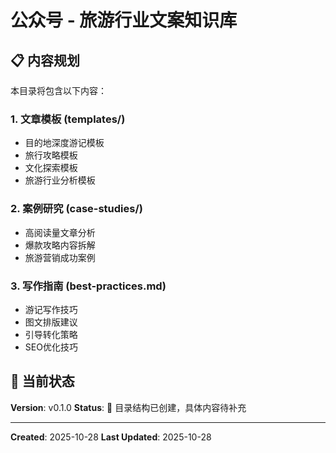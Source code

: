 # 公众号 - 旅游行业文案知识库

## 📋 内容规划

本目录将包含以下内容：

### 1. 文章模板 (templates/)
- 目的地深度游记模板
- 旅行攻略模板
- 文化探索模板
- 旅游行业分析模板

### 2. 案例研究 (case-studies/)
- 高阅读量文章分析
- 爆款攻略内容拆解
- 旅游营销成功案例

### 3. 写作指南 (best-practices.md)
- 游记写作技巧
- 图文排版建议
- 引导转化策略
- SEO优化技巧

## 🚧 当前状态

**Version**: v0.1.0
**Status**: 📁 目录结构已创建，具体内容待补充

---

**Created**: 2025-10-28
**Last Updated**: 2025-10-28
